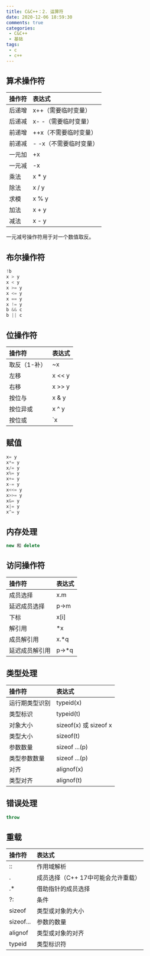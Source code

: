 ```yaml
---
title: C&C++：2. 运算符
date: 2020-12-06 18:59:30
comments: true
categories:
 - C&C++
 - 基础
tags: 
 - c
 - c++
---
```

## 算术操作符
|操作符| 表达式 |
|:--|:--|
| 后递增 | x++（需要临时变量） |
|后递减 | x- -（需要临时变量）|
|前递增 | ++x（不需要临时变量）|
| 前递减| - -x（不需要临时变量）|
|一元加 |+x |
|一元减|-x |
| 乘法|x * y |
|除法 | x / y|
| 求模| x % y|
|加法 | x + y|
| 减法|x - y |

一元减号操作符用于对一个数值取反。

## 布尔操作符

```cpp
!b
x > y
x < y
x >= y
x <= y
x == y
x != y
b && c
b || c
```

## 位操作符
|操作符| 表达式 |
|:--|:--|
|取反（1-补）|~x|
|左移|x << y|
|右移| x >> y|
|按位与|x & y |
|按位异或|x ^ y|
|按位或|`x | y` |
## 赋值

```cpp
x= y
x*= y
x/= y
x%= y
x+= y
x-= y
x<<= y
x>>= y
x&= y
x|= y
x^= y
```

## 内存处理

```cpp
new 和 delete
```

## 访问操作符
|操作符| 表达式 |
|:--|:--|
|成员选择|x.m|
|延迟成员选择|p->m|
|下标|x[i]|
|解引用|*x|
|成员解引用|x.*q|
|延迟成员解引用|p->*q|
## 类型处理
|操作符| 表达式 |
|:--|:--|
|运行期类型识别|typeid(x)|
|类型标识| typeid(t)|
|对象大小|sizeof(x) 或 sizeof x |
|类型大小|sizeof(t) |
|参数数量| sizeof ...(p)|
|类型参数数量|sizeof ...(p) |
|对齐|alignof(x) |
|类型对齐|alignof(t) |
## 错误处理

```cpp
throw
```

## 重载
|操作符| 表达式 |
|:--|:--|
|::|作用域解析|
|.|成员选择（C++ 17中可能会允许重载）|
|.*|借助指针的成员选择|
|?:|条件|
|sizeof|类型或对象的大小|
|sizeof...|参数的数量|
|alignof|类型或对象的对齐|
|typeid|类型标识符|
